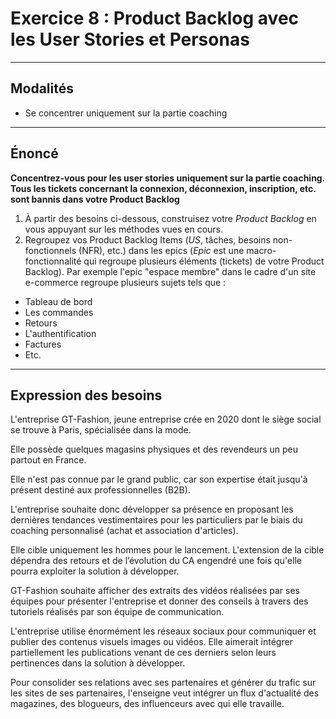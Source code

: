 # Exercice 8 : Product Backlog avec les User Stories et Personas

---

## Modalités

- Se concentrer uniquement sur la partie coaching

---

## Énoncé

**Concentrez-vous pour les user stories uniquement sur la partie coaching**.
**Tous les tickets concernant la connexion, déconnexion, inscription, etc. sont bannis dans votre Product Backlog**

1. À partir des besoins ci-dessous, construisez votre *Product Backlog* en vous appuyant sur les méthodes vues en cours.
2. Regroupez vos Product Backlog Items (*US*, tâches, besoins non-fonctionnels (NFR), etc.) dans les epics (*Epic* est une macro-fonctionnalité qui regroupe plusieurs éléments (tickets) de votre Product Backlog).
Par exemple l'epic "espace membre" dans le cadre d'un site e-commerce regroupe plusieurs sujets tels que :
- Tableau de bord
- Les commandes
- Retours
- L'authentification
- Factures
- Etc.

---

## Expression des besoins

L'entreprise GT-Fashion, jeune entreprise crée en 2020 dont le siège social se trouve à Paris, spécialisée dans la mode.

Elle possède quelques magasins physiques et des revendeurs un peu partout en France.

Elle n'est pas connue par le grand public, car son expertise était jusqu'à présent destiné aux professionnelles (B2B).

L'entreprise souhaite donc développer sa présence en proposant les dernières tendances vestimentaires pour les particuliers par le biais du coaching personnalisé (achat et association d'articles).

Elle cible uniquement les hommes pour le lancement. L'extension de la cible dépendra des retours et de l’évolution du CA engendré une fois qu'elle pourra exploiter la solution à développer.

GT-Fashion souhaite afficher des extraits des vidéos réalisées par ses équipes pour présenter l'entreprise et donner des conseils à travers des tutoriels réalisés par son équipe de communication.

L'entreprise utilise énormément les réseaux sociaux pour communiquer et publier des contenus visuels images ou vidéos. 
Elle aimerait intégrer partiellement les publications venant de ces derniers selon leurs pertinences dans la solution à développer.

Pour consolider ses relations avec ses partenaires et générer du trafic sur les sites de ses partenaires, l'enseigne veut intégrer un flux d'actualité des magazines, des blogueurs, des influenceurs avec qui elle travaille.